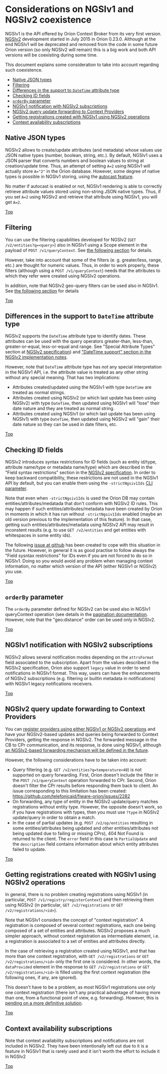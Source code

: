 # <a name="top"></a>Considerations on NGSIv1 and NGSIv2 coexistence

NGSIv1 is the API offered by Orion Context Broker from its very first version. 
[NGSIv2](http://telefonicaid.github.io/fiware-orion/api/v2/stable) development started 
in July 2015 in Orion 0.23.0. Although at the end NGSIv1 will be deprecated and 
removed from the code in some future Orion version (so only NGSIv2 will remain) 
this is a big work and both API versions will be coexisting during some time. 

This document explains some consideration to take into account regarding such coexistence.

* [Native JSON types](#native-json-types)
* [Filtering](#filtering)
* [Differences in the support to `DateTime` attribute type](#differences-in-the-support-to-datetime-attribute-type)
* [Checking ID fields](#checking-id-fields)
* [`orderBy` parameter](#orderby-parameter)
* [NGSIv1 notification with NGSIv2 subscriptions](#ngsiv1-notification-with-ngsiv2-subscriptions)
* [NGSIv2 query update forwarding to Context Providers](#ngsiv2-query-update-forwarding-to-context-providers)
* [Getting registrations created with NGSIv1 using NGSIv2 operations](#getting-registrations-created-with-NGSIv1-using-NGSIv2-operations)
* [Context availability subscriptions](#context-availability-subscriptions)

## Native JSON types

NGSIv2 allows to create/update attributes (and metadata) whose values use JSON native 
types (number, boolean, string, etc.). By default, NGSIv1 uses a JSON parser that converts
numbers and boolean values to string at creation/update time. Thus, an attempt of 
setting `A=2` using NGSIv1 will actually store `A="2"` in the Orion database. However,
some degree of native types is possible in NGSIv1 storing, using
the [autocast feature](ngsiv1autocast.md).

No matter if autocast is enabled or not, NGSIv1 rendering is able to correctly retrieve
attribute values stored using non-string JSON native types. Thus, if you set `A=2`
using NGSIv2 and retrieve that attribute using NGSIv1, you will get `A=2`.

[Top](#top)

## Filtering

You can use the filtering capabilities developed for NGSIv2 (`GET /v2/entities?q=<query>`) also 
in NGSIv1 using a Scope element in the payload of `POST /v1/queryContext`. See 
[the following section](filtering.md#string-filters) for details.

However, take into account that some of the filters (e. g. greater/less, range, etc.) are thought
for numeric values. Thus, in order to work properly, these filters (although using a 
`POST /v1/queryContext`) needs that the attributes to which they refer were created using NGSIv2 operations.

In addition, note that NGSIv2 geo-query filters can be used also in NGSIv1. See
[the following section](geolocation.md#geo-located-queries-ngsiv2) for details

[Top](#top)

## Differences in the support to `DateTime` attribute type

NGSIv2 supports the `DateTime` attribute type to identify dates. These attributes can be used with the query operators
greater-than, less-than, greater-or-equal, less-or-equal and range. See "Special Attribute Types" section at
[NGSIv2 specification](http://telefonicaid.github.io/fiware-orion/api/v2/stable)) and ["DateTime support"  section
in the NGSIv2 implementation notes](ngsiv2_implementation_notes.md#datetime-support).

However, note that `DateTime` attribute type has *not* any special interpretation in the NGSIv1 API, i.e. the
attribute value is treated as any other string without any special meaning. That has two implications:

* Attributes created/updated using the NGSIv1 with type `DateTime` are treated as normal strings.
* Attributes created using NGSIv2 (or which last update has been using NGSIv2) with type `DateTime`, then
  updated using NGSIv1 will "lose" their date nature and they are treated as normal string.
* Attributes created using NGSIv1 (or which last update has been using NGSIv1) with type `DateTime`, then
  updated using NGSIv2 will "gain" their date nature so they can be used in date filters, etc.

[Top](#top)

## Checking ID fields

NGSIv2 introduces syntax restrictions for ID fields (such as entity id/type, attribute name/type
or metadata name/type) which are described in the "Field syntax restrictions" section in the
[NGSIv2 specification](http://telefonicaid.github.io/fiware-orion/api/v2/stable). In order to
keep backward compatibility, these restrictions are not used in the NGSIv1 API by default, but
you can enable them using the `-strictNgsiv1Ids` [CLI parameter](../admin/cli.md).

Note that even when `-strictNgsiv1Ids` is used the Orion DB may contain entities/attributes/medatada
that don't conform with NGSIv2 ID rules. This may happen if such entities/attributes/metadata have
been created by Orion in moments in which it has run without `-strictNgsiv1Ids` enabled (maybe an old
version previous to the implementation of this feature). In that case, getting such
entities/attributes/metadata using NGSIv2 API may result in inconstent results (e.g. to use `GET /v2/entities`
and get entities with whitespaces in some entity ids).

The following [issue at github](https://github.com/telefonicaid/fiware-orion/issues/1733) has been created
to cope with this situation in the future. However, in general it is as good practise to follow always the
"Field sysntax restrictions" for IDs even if you are not forced to do so in NGSIv1. Doing so you would avoid
any problem when managing context information, no matter which version of the API (either NGSIv1 or NGSIv2)
you use.

[Top](#top)

## `orderBy` parameter

The `orderBy` parameter defined for NGSIv2 can be used also in NGSIv1 queryContext operation (see
details in the [pagination documentation](pagination.md). However, note that the "geo:distance"
order can be used only in NGSIv2.

[Top](#top)

## NGSIv1 notification with NGSIv2 subscriptions

NGSIv2 allows several notification modes depending on the `attrsFormat` field associated to the
subscription. Apart from the values described in the NGSIv2 specification, Orion also support
`legacy` value in order to send notifications in NGSIv1 format. This way, users can have the
enhancements of NGSIv2 subscriptions (e.g. filtering or builtin metadata in notifications) with
NGSIv1 legacy notifications receivers.

[Top](#top)

## NGSIv2 query update forwarding to Context Providers

You can [register providers using either NGSIv1 or NGSIv2 operations](context_providers.md) and have your NGSIv2-based updates and
queries being forwarded to Context Providers, getting the response in NGSIv2. The forwarded message in the CB
to CPr communication, and its response, is done using NGSIv1, although [an NGSIv2-based forwarding mechanism will
be defined in the future](https://github.com/telefonicaid/fiware-orion/issues/3068).

However, the following considerations have to be taken into account:

* Query filtering (e.g. `GET /v2/entities?q=temperature>40`) is not supported on query forwarding. First, Orion
  doesn't include the filter in the `POST /v1/queryContext` operation forwarded to CPr. Second, Orion doesn't filter
  the CPr results before responding them back to client. An issue corresponding to this limitation has been created:
  https://github.com/telefonicaid/fiware-orion/issues/2282
* On forwarding, any type of entity in the NGSIv2 update/query matches registrations without entity type. However, the
  opposite doesn't work, so if you have registrations with types, then you must use `?type` in NGSIv2  update/query in
  order to obtain a match.
* In the case of partial updates (e.g. `POST /v2/op/entities` resulting in some entities/attributes being updated and
  other entities/attributes not being updated due to failing or missing CPrs), 404 Not Found is returned to the client.
  The `error` field in this case is `PartialUpdate` and the `description` field contains information about which entity
  attributes failed to update.

[Top](#top)

## Getting registrations created with NGSIv1 using NGSIv2 operations

In general, there is no problem creating registrations using NGSIv1 (in particular, `POST /v1/registry/registerContext`) and then retrieving them using NGSIv2 (in particular, `GET /v2/registrations` or `GET /v2/registrations/<id>`).

Note that NGSIv1 considers the concept of "context registration". A registration is composed of several context
registrations, each one being composed of a set of entities and attributes. NGSIv2 proposes a much simpler approach,
without context registration as intermediate element, i.e. a registration is associated to a set of entities and
attributes directly.

In the case of retrieving a registration created using NGSIv1, and that has more than one context registration, with
`GET /v2/registrations` or `GET /v2/registrations/<id>` only the first one is considered. In other words,
the `dataProvided` element in the response to `GET /v2/registrations` or `GET /v2/registrations/<id>` is
filled using the first context registration (the following ones, if any, are ignored).

This doesn't have to be a problem, as most NGSIv1 registrations use only one context registration (there isn't any
practical advantage of having more than one, from a functional point of view, e.g. forwarding). However, this is
[pending on a more definitive solution](https://github.com/telefonicaid/fiware-orion/issues/3044).

[Top](#top)

## Context availability subscriptions

Note that context availability subscriptions and notifications are not included in NGSIv2. They have been intentionally left out due to it is a feature in NGSIv1 that is rarely used and it isn't worth the effort to include it in NGSIv2

[Top](#top)
